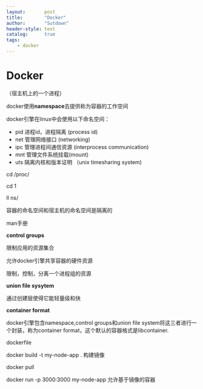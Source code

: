 ```yaml
---
layout:       post
title:        "Docker"
author:       "Sutdown"
header-style: text
catalog:      true
tags:
    - docker
---
```


# Docker

（宿主机上的一个进程）

docker使用**namespace**去提供称为容器的工作空间

docker引擎在linux中会使用以下命名空间：

- pid 进程id，进程隔离 (process id)
- net 管理网络接口 (networking)
- ipc 管理进程间通信资源 (interprocess communication)
- mnt 管理文件系统挂载(mount)
- uts 隔离内核和版本证明 （unix timesharing system)



cd /proc/

cd 1

ll ns/

容器的命名空间和宿主机的命名空间是隔离的

man手册



**control groups**

限制应用的资源集合

允许docker引擎共享容器的硬件资源



限制，控制，分离一个进程组的资源



**union file sysytem**

通过创建层使得它能轻量级和快

**container format**

docker引擎包含namespace,control groups和union file system将这三者进行一个封装，称为container format，这个默认的容器格式是libcontainer.



dockerfile

docker build -t my-node-app . 构建镜像

docker pull

docker run -p 3000:3000 my-node-app 允许基于镜像的容器

